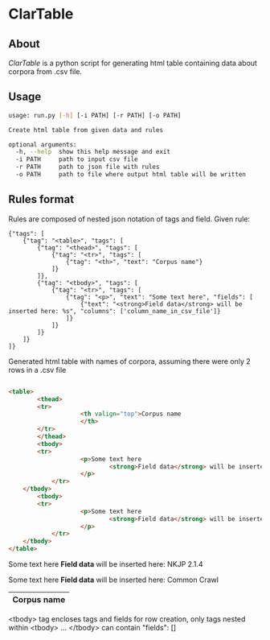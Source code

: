 ClarTable
=========
About
-----
*ClarTable* is a python script for generating html table containing data about corpora from .csv file.


## Usage
```bash
usage: run.py [-h] [-i PATH] [-r PATH] [-o PATH]

Create html table from given data and rules

optional arguments:
  -h, --help  show this help message and exit
  -i PATH     path to input csv file
  -r PATH     path to json file with rules
  -o PATH     path to file where output html table will be written
```

## Rules format
Rules are composed of nested json notation of tags and field. 
Given rule:
```
{"tags": [
	{"tag": "<table>", "tags": [
		{"tag": "<thead>", "tags": [
			{"tag": "<tr>", "tags": [
				{"tag": "<th>", "text": "Corpus name"}
			]}	
		]},
		{"tag": "<tbody>", "tags": [
			{"tag": "<tr>", "tags": [
				{"tag": "<p>", "text": "Some text here", "fields": [
					{"text": "<strong>Field data</strong> will be inserted here: %s", "columns": ['column_name_in_csv_file']}
				]}
			]}
		]}
	]}
]}
```

Generated html table with names of corpora, assuming there were only 2 rows in a .csv file
```html

<table>
        <thead>
		<tr>
                	<th valign="top">Corpus name
                	</th>
		</tr>
        </thead>
        <tbody>
		<tr>
                	<p>Some text here
                        	<strong>Field data</strong> will be inserted here: NKJP 2.1.4
                	</p>
        	</tr>
	</tbody>
        <tbody>
		<tr>
                	<p>Some text here
                        	<strong>Field data</strong> will be inserted here: Common Crawl
                	</p>
        	</tr>
	</tbody>
</table>
```

<table>
	<thead>
                <th valign="top">Corpus name
                </th>
        </thead>
        <tbody>
                <p>Some text here
                        <strong>Field data</strong> will be inserted here: NKJP 2.1.4
                </p>
        </tbody>
        <tbody>
                <p>Some text here
                        <strong>Field data</strong> will be inserted here: Common Crawl
                </p>
        </tbody>
</table>


\<tbody\> tag encloses tags and fields for row creation, only tags nested within \<tbody\> ... \</tbody\> can contain "fields": []

	
